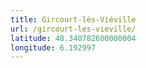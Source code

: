```yaml
---
title: Gircourt-lès-Viéville
url: /gircourt-les-vieville/
latitude: 48.340782600000004
longitude: 6.192997
---
```

